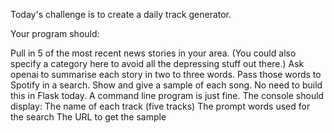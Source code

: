 Today's challenge is to create a daily track generator.

Your program should:

Pull in 5 of the most recent news stories in your area. (You could also specify a category here to avoid all the depressing stuff out there.)
Ask openai to summarise each story in two to three words.
Pass those words to Spotify in a search. Show and give a sample of each song.
No need to build this in Flask today. A command line program is just fine. The console should display:
The name of each track (five tracks)
The prompt words used for the search
The URL to get the sample
